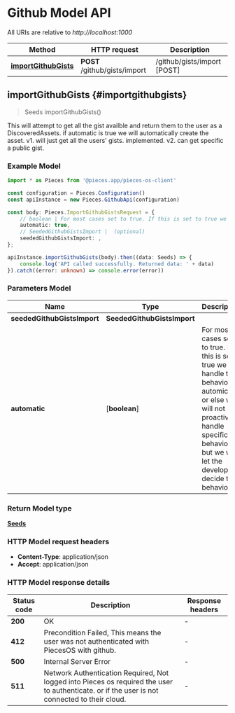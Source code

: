 # Github Model API

All URIs are relative to *http://localhost:1000*

Method | HTTP request | Description
------------- | ------------- | -------------
[**importGithubGists**](GithubApi#importgithubgists) | **POST** /github/gists/import | /github/gists/import [POST]


## **importGithubGists** {#importgithubgists}
> Seeds importGithubGists()

This will attempt to get all the gist availble and return them to the user as a DiscoveredAssets.  if automatic is true we will automatically create the asset.  v1. will just get all the users\' gists. implemented. v2. can get specific a public gist.

### Example Model

```typescript
import * as Pieces from '@pieces.app/pieces-os-client'

const configuration = Pieces.Configuration()
const apiInstance = new Pieces.GithubApi(configuration)

const body: Pieces.ImportGithubGistsRequest = {
    // boolean | For most cases set to true. If this is set to true we will handle the behavior automically or else we will not proactively handle specific behavior but we will let the developer decide the behavior. (optional)
    automatic: true,
    // SeededGithubGistsImport |  (optional)
    seededGithubGistsImport: ,
};

apiInstance.importGithubGists(body).then((data: Seeds) => {
    console.log('API called successfully. Returned data: ' + data)
}).catch((error: unknown) => console.error(error))
```

### Parameters Model

Name | Type | Description  | Notes
------------- | ------------- | ------------- | -------------
 **seededGithubGistsImport** | **SeededGithubGistsImport**|  |
 **automatic** | [**boolean**] | For most cases set to true. If this is set to true we will handle the behavior automically or else we will not proactively handle specific behavior but we will let the developer decide the behavior. | (optional) defaults to true


### Return Model type

[**Seeds**](../models/Seeds)

### HTTP Model request headers

- **Content-Type**: application/json
- **Accept**: application/json


### HTTP Model response details
| Status code | Description | Response headers
|-------------|-------------|------------------
**200** | OK |  -  |
**412** | Precondition Failed, This means the user was not authenticated with PiecesOS with github. |  -  |
**500** | Internal Server Error |  -  |
**511** | Network Authentication Required, Not logged into Pieces os required the user to authenticate. or if the user is not connected to their cloud. |  -  |


